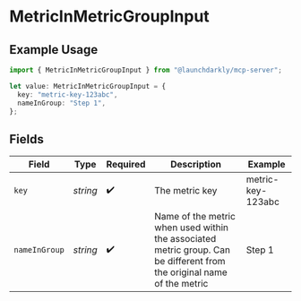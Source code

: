 # MetricInMetricGroupInput

## Example Usage

```typescript
import { MetricInMetricGroupInput } from "@launchdarkly/mcp-server";

let value: MetricInMetricGroupInput = {
  key: "metric-key-123abc",
  nameInGroup: "Step 1",
};
```

## Fields

| Field                                                                                                                  | Type                                                                                                                   | Required                                                                                                               | Description                                                                                                            | Example                                                                                                                |
| ---------------------------------------------------------------------------------------------------------------------- | ---------------------------------------------------------------------------------------------------------------------- | ---------------------------------------------------------------------------------------------------------------------- | ---------------------------------------------------------------------------------------------------------------------- | ---------------------------------------------------------------------------------------------------------------------- |
| `key`                                                                                                                  | *string*                                                                                                               | :heavy_check_mark:                                                                                                     | The metric key                                                                                                         | metric-key-123abc                                                                                                      |
| `nameInGroup`                                                                                                          | *string*                                                                                                               | :heavy_check_mark:                                                                                                     | Name of the metric when used within the associated metric group. Can be different from the original name of the metric | Step 1                                                                                                                 |